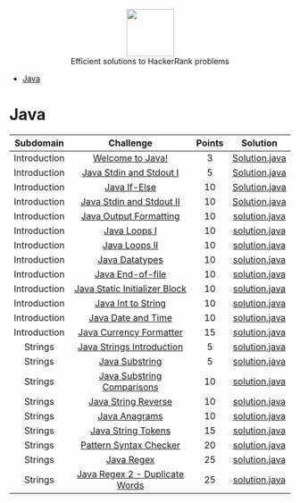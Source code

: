 <p align="center">
    <a href="https://www.hackerrank.com/singhutkarsh99" target="_blank">
        <img height=85 src="https://d3keuzeb2crhkn.cloudfront.net/hackerrank/assets/styleguide/logo_wordmark-f5c5eb61ab0a154c3ed9eda24d0b9e31.svg">
    </a>
    <br>Efficient solutions to HackerRank problems
</p>

* [Java](#java)


# Java

|          Subdomain          |                                                         Challenge                                                        | Points |                                                                                         Solution                                                                                        |
|:---------------------------:|:------------------------------------------------------------------------------------------------------------------------:|:------:|:---------------------------------------------------------------------------------------------------------------------------------------------------------------------------------------:|
|         Introduction        | [Welcome to Java!](https://www.hackerrank.com/challenges/welcome-to-java)                                                |    3   | [Solution.java](https://github.com/Utkarsh299-tech/HackerRank_Solution/blob/main/Java/Introduction/Welcome%20to%20Java!/solution.java)                                                   |
|         Introduction        | [Java Stdin and Stdout I](https://www.hackerrank.com/challenges/java-stdin-and-stdout-1)                                 |    5   | [Solution.java](https://github.com/Utkarsh299-tech/HackerRank_Solution/blob/main/Java/Introduction/Java%20Stdin%20and%20Stdout%20I/solution.java)                                       |
|         Introduction        | [Java If-Else](https://www.hackerrank.com/challenges/java-if-else)                                                       |   10   | [Solution.java](https://github.com/Utkarsh299-tech/HackerRank_Solution/blob/main/Java/Introduction/Java%20If-Else/solution.java)                                                         |
|         Introduction        | [Java Stdin and Stdout II](https://www.hackerrank.com/challenges/java-stdin-stdout)                                      |   10   | [Solution.java](https://github.com/Utkarsh299-tech/HackerRank_Solution/blob/main/Java/Introduction/Java%20Stdin%20and%20Stdout%20II/solution.java)                                      |
|         Introduction        | [Java Output Formatting](https://www.hackerrank.com/challenges/java-output-formatting)                                   |   10   | [solution.java](https://github.com/Utkarsh299-tech/HackerRank_Solution/blob/main/Java/Introduction/Java%20Output%20Formatting/solution.java)                                            |
|         Introduction        | [Java Loops I](https://www.hackerrank.com/challenges/java-loops-i)                                                       |   10   | [solution.java](https://github.com/Utkarsh299-tech/HackerRank_Solution/blob/main/Java/Introduction/Java%20Loops%20I/solution.java)                                                      |
|         Introduction        | [Java Loops II](https://www.hackerrank.com/challenges/java-loops)                                                        |   10   | [solution.java](https://github.com/Utkarsh299-tech/HackerRank_Solution/blob/main/Java/Introduction/Java%20Loops%20II/solution.java)                                                    |
|         Introduction        | [Java Datatypes](https://www.hackerrank.com/challenges/java-datatypes)                                                   |   10   | [solution.java](https://github.com/Utkarsh299-tech/HackerRank_Solution/blob/main/Java/Introduction/Java%20Datatypes/solution.java)                                                      |
|         Introduction        | [Java End-of-file](https://www.hackerrank.com/challenges/java-end-of-file)                                               |   10   | [solution.java](https://github.com/Utkarsh299-tech/HackerRank_Solution/blob/main/Java/Introduction/Java%20End-of-file/solution.java)                                                      |
|         Introduction        | [Java Static Initializer Block](https://www.hackerrank.com/challenges/java-static-initializer-block)                     |   10   | [solution.java](https://github.com/Utkarsh299-tech/HackerRank_Solution/blob/main/Java/Introduction/Java%20Static%20Initializer%20Block/solution.java)                                    |
|         Introduction        | [Java Int to String](https://www.hackerrank.com/challenges/java-int-to-string)                                           |   10   | [solution.java](https://github.com/Utkarsh299-tech/HackerRank_Solution/blob/main/Java/Introduction/Java%20Int%20to%20String/solution.java)                                                |
|         Introduction        | [Java Date and Time](https://www.hackerrank.com/challenges/java-date-and-time)                                           |   10   | [solution.java](https://github.com/Utkarsh299-tech/HackerRank_Solution/blob/main/Java/Introduction/Java%20Date%20and%20Time/solution.java)                                                |
|         Introduction        | [Java Currency Formatter](https://www.hackerrank.com/challenges/java-currency-formatter)                                 |   15   | [solution.java](https://github.com/Utkarsh299-tech/HackerRank_Solution/blob/main/Java/Introduction/Java%20Currency%20Formatter/solution.java)                                            |
|         Strings             | [Java Strings Introduction](https://www.hackerrank.com/challenges/java-strings-introduction)                             |   5   | [solution.java](https://github.com/Utkarsh299-tech/HackerRank_Solution/blob/main/Java/Strings/Java%20Strings%20Introduction/solution.java)                                                |
|         Strings             | [Java Substring](https://www.hackerrank.com/challenges/java-substring)                                                   |   5   | [solution.java](https://github.com/Utkarsh299-tech/HackerRank_Solution/blob/main/Java/Strings/Java%20Substring/solution.java)    
|         Strings             | [Java Substring Comparisons](https://www.hackerrank.com/challenges/java-string-compare)                                  |   10   | [solution.java](https://github.com/Utkarsh299-tech/HackerRank_Solution/blob/main/Java/Strings/Java%20Substring%20Comparisons/solution.java)  
|         Strings             | [Java String Reverse](https://www.hackerrank.com/challenges/java-string-reverse)                                         |   10   | [solution.java](https://github.com/Utkarsh299-tech/HackerRank_Solution/blob/main/Java/Strings/Java%20String%20Reverse/solution.java)  
|         Strings             | [Java Anagrams](https://www.hackerrank.com/challenges/java-anagrams)                                                     |   10   | [solution.java](https://github.com/Utkarsh299-tech/HackerRank_Solution/blob/main/Java/Strings/Java%20Anagrams/solution.java)  
|         Strings             | [Java String Tokens](https://www.hackerrank.com/challenges/java-string-tokens)                                           |   15   | [solution.java](https://github.com/Utkarsh299-tech/HackerRank_Solution/blob/main/Java/Strings/Java%20String%20Tokens/solution.java)  
|         Strings             | [Pattern Syntax Checker](https://www.hackerrank.com/challenges/pattern-syntax-checker)                                   |   20   | [solution.java](https://github.com/Utkarsh299-tech/HackerRank_Solution/blob/main/Java/Strings/Pattern%20Syntax%20Checker/solution.java) 
|         Strings             | [Java Regex](https://www.hackerrank.com/challenges/java-regex)                                                           |   25   | [solution.java](https://github.com/Utkarsh299-tech/HackerRank_Solution/blob/main/Java/Strings/Java%20Regex/solution.java) 
|         Strings             | [Java Regex 2 - Duplicate Words](https://www.hackerrank.com/challenges/duplicate-word)                                   |   25   | [solution.java](https://github.com/Utkarsh299-tech/HackerRank_Solution/blob/main/Java/Strings/Java%20Regex%202%20-%20Duplicate%20Words/solution.java) 
